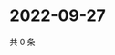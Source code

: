 # 2022-09-27

共 0 条

<!-- BEGIN WEIBO -->
<!-- 最后更新时间 Tue Sep 27 2022 03:17:09 GMT+0800 (China Standard Time) -->

<!-- END WEIBO -->
